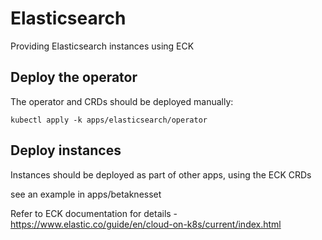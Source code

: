 # Elasticsearch

Providing Elasticsearch instances using ECK

## Deploy the operator

The operator and CRDs should be deployed manually:

```
kubectl apply -k apps/elasticsearch/operator
```

## Deploy instances

Instances should be deployed as part of other apps, using the ECK CRDs

see an example in apps/betaknesset

Refer to ECK documentation for details - https://www.elastic.co/guide/en/cloud-on-k8s/current/index.html
